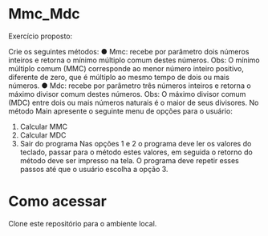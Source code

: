 # Mmc_Mdc

Exercício proposto:

Crie os seguintes métodos:
● Mmc: recebe por parâmetro dois números inteiros e retorna o mínimo múltiplo comum
destes números.
Obs: O mínimo múltiplo comum (MMC) corresponde ao menor número inteiro positivo,
diferente de zero, que é múltiplo ao mesmo tempo de dois ou mais números.
● Mdc: recebe por parâmetro três números inteiros e retorna o máximo divisor comum destes
números.
Obs: O máximo divisor comum (MDC) entre dois ou mais números naturais é o maior de
seus divisores.
No método Main apresente o seguinte menu de opções para o usuário:
1) Calcular MMC
2) Calcular MDC
3) Sair do programa
Nas opções 1 e 2 o programa deve ler os valores do teclado, passar para o método estes valores,
em seguida o retorno do método deve ser impresso na tela. O programa deve repetir esses
passos até que o usuário escolha a opção 3.

# Como acessar 
Clone este repositório para o ambiente local.


